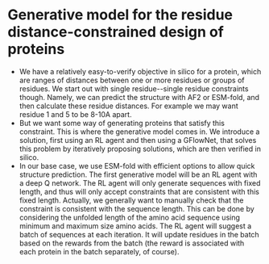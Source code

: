 # Generative model for the residue distance-constrained design of proteins

- We have a relatively easy-to-verify objective in silico for a protein, which
are ranges of distances between one or more residues or groups of residues. We
start out with single residue--single residue constraints though. Namely, we can
predict the structure with AF2 or ESM-fold, and then calculate these residue
distances. For example we may want residue 1 and 5 to be 8-10A apart.
- But we want some way of generating proteins that satisfy this constraint. This
is where the generative model comes in. We introduce a solution, first using an
RL agent and then using a GFlowNet, that solves this problem by iteratively
proposing solutions, which are then verified in silico.
- In our base case, we use ESM-fold with efficient options to allow quick
structure prediction. The first generative model will be an RL agent with a deep
Q network. The RL agent will only generate sequences with fixed length, and thus
will only accept constraints that are consistent with this fixed length.
Actually, we generally want to manually check that the constraint is consistent
with the sequence length. This can be done by considering the unfolded length of
the amino acid sequence using minimum and maximum size amino acids. The RL agent
will suggest a batch of sequences at each iteration. It will update residues in
the batch based on the rewards from the batch (the reward is associated with
each protein in the batch separately, of course).
